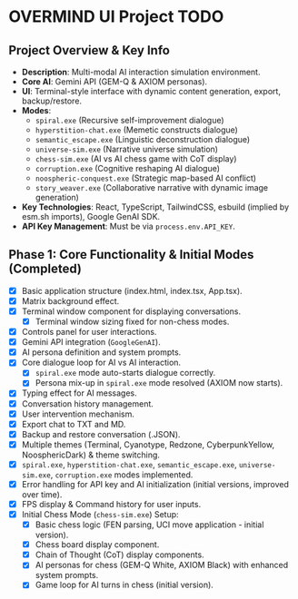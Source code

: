 
# OVERMIND UI Project TODO

## Project Overview & Key Info
- **Description**: Multi-modal AI interaction simulation environment.
- **Core AI**: Gemini API (GEM-Q & AXIOM personas).
- **UI**: Terminal-style interface with dynamic content generation, export, backup/restore.
- **Modes**:
    - `spiral.exe` (Recursive self-improvement dialogue)
    - `hyperstition-chat.exe` (Memetic constructs dialogue)
    - `semantic_escape.exe` (Linguistic deconstruction dialogue)
    - `universe-sim.exe` (Narrative universe simulation)
    - `chess-sim.exe` (AI vs AI chess game with CoT display)
    - `corruption.exe` (Cognitive reshaping AI dialogue)
    - `noospheric-conquest.exe` (Strategic map-based AI conflict)
    - `story_weaver.exe` (Collaborative narrative with dynamic image generation)
- **Key Technologies**: React, TypeScript, TailwindCSS, esbuild (implied by esm.sh imports), Google GenAI SDK.
- **API Key Management**: Must be via `process.env.API_KEY`.

## Phase 1: Core Functionality & Initial Modes (Completed)
- [X] Basic application structure (index.html, index.tsx, App.tsx).
- [X] Matrix background effect.
- [X] Terminal window component for displaying conversations.
    - [X] Terminal window sizing fixed for non-chess modes.
- [X] Controls panel for user interactions.
- [X] Gemini API integration (`GoogleGenAI`).
- [X] AI persona definition and system prompts.
- [X] Core dialogue loop for AI vs AI interaction.
    - [X] `spiral.exe` mode auto-starts dialogue correctly.
    - [X] Persona mix-up in `spiral.exe` mode resolved (AXIOM now starts).
- [X] Typing effect for AI messages.
- [X] Conversation history management.
- [X] User intervention mechanism.
- [X] Export chat to TXT and MD.
- [X] Backup and restore conversation (.JSON).
- [X] Multiple themes (Terminal, Cyanotype, Redzone, CyberpunkYellow, NoosphericDark) & theme switching.
- [X] `spiral.exe`, `hyperstition-chat.exe`, `semantic_escape.exe`, `universe-sim.exe`, `corruption.exe` modes implemented.
- [X] Error handling for API key and AI initialization (initial versions, improved over time).
- [X] FPS display & Command history for user inputs.
- [X] Initial Chess Mode (`chess-sim.exe`) Setup:
    - [X] Basic chess logic (FEN parsing, UCI move application - initial version).
    - [X] Chess board display component.
    - [X] Chain of Thought (CoT) display components.
    - [X] AI personas for chess (GEM-Q White, AXIOM Black) with enhanced system prompts.
    - [X] Game loop for AI turns in chess (initial version).